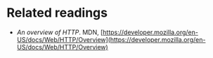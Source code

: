 # Related readings

* _An overview of HTTP_. MDN, [https://developer.mozilla.org/en-US/docs/Web/HTTP/Overview](https://developer.mozilla.org/en-US/docs/Web/HTTP/Overview)

